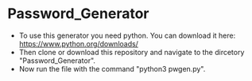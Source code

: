 # Password_Generator

- To use this generator you need python. You can download it here: https://www.python.org/downloads/
- Then clone or download this repository and navigate to the dircetory "Password_Generator".
- Now run the file with the command "python3 pwgen.py".

